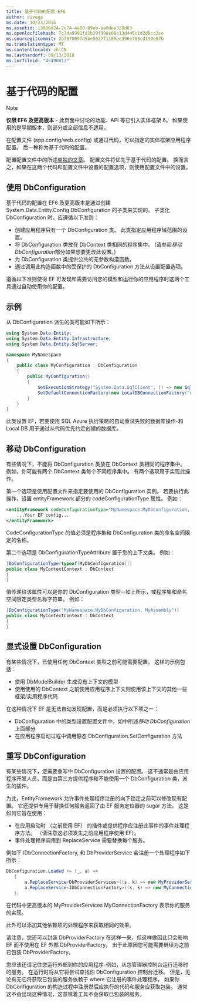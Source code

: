 ```yaml
---
title: 基于代码的配置-EF6
author: divega
ms.date: 10/23/2016
ms.assetid: 13886d24-2c74-4a00-89eb-aa0dee328d83
ms.openlocfilehash: 7c7da8992fd1b29f998e08c13d445c1d2d8cc2ce
ms.sourcegitcommit: 2b787009fd5be5627f1189ee396e708cd130e07b
ms.translationtype: MT
ms.contentlocale: zh-CN
ms.lasthandoff: 09/13/2018
ms.locfileid: "45490813"
---
```

# <a name="code-based-configuration"></a>基于代码的配置
> [!NOTE]
> **仅限 EF6 及更高版本** - 此页面中讨论的功能、API 等已引入实体框架 6。 如果使用的是早期版本，则部分或全部信息不适用。  

在配置文件 (app.config/web.config) 或通过代码，可以指定的实体框架应用程序配置。 后一种称为基于代码的配置。  

配置配置文件中的所述[单独的文章](config-file.md)。 配置文件将优先于基于代码的配置。 换而言之，如果在这两个代码和配置文件中设置的配置选项，则使用配置文件中的设置。  

## <a name="using-dbconfiguration"></a>使用 DbConfiguration  

基于代码的配置在 EF6 及更高版本是通过创建 System.Data.Entity.Config.DbConfiguration 的子类来实现的。 子类化 DbConfiguration 时，应遵循以下准则：  

- 创建应用程序只有一个 DbConfiguration 类。 此类指定应用程序域范围的设置。  
- 将 DbConfiguration 类放在 DbContext 类相同的程序集中。 (请参阅*移动 DbConfiguration*部分如果想要更改此设置。)  
- 为 DbConfiguration 类提供公共的无参数构造函数。  
- 通过调用此构造函数中的受保护的 DbConfiguration 方法从设置配置选项。  

遵循以下准则使得 EF 可发现和需要访问您的模型和运行你的应用程序时这两个工具通过自动使用你的配置。  

## <a name="example"></a>示例  

从 DbConfiguration 派生的类可能如下所示：  

``` csharp
using System.Data.Entity;
using System.Data.Entity.Infrastructure;
using System.Data.Entity.SqlServer;

namespace MyNamespace
{
    public class MyConfiguration : DbConfiguration
    {
        public MyConfiguration()
        {
            SetExecutionStrategy("System.Data.SqlClient", () => new SqlAzureExecutionStrategy());
            SetDefaultConnectionFactory(new LocalDBConnectionFactory("mssqllocaldb"));
        }
    }
}
```  

此类设置 EF，若要使用 SQL Azure 执行策略的自动重试失败的数据库操作-和 Local DB 用于通过从代码优先约定创建的数据库。  

## <a name="moving-dbconfiguration"></a>移动 DbConfiguration  

有些情况下，不能将 DbConfiguration 类放在 DbContext 类相同的程序集中。 例如，你可能有两个 DbContext 类每个不同程序集中。 有两个选项用于实现此操作。  

第一个选项是使用配置文件来指定要使用的 DbConfiguration 实例。 若要执行此操作，设置 entityFramework 部分的 codeConfigurationType 属性。 例如：  

``` xml
<entityFramework codeConfigurationType="MyNamespace.MyDbConfiguration, MyAssembly">
    ...Your EF config...
</entityFramework>
```  

CodeConfigurationType 的值必须是程序集和 DbConfiguration 类的命名空间限定的名称。  

第二个选项是 DbConfigurationTypeAttribute 置于您的上下文类。 例如：  

``` csharp  
[DbConfigurationType(typeof(MyDbConfiguration))]
public class MyContextContext : DbContext
{
}
```  

值传递给该属性可以是你的 DbConfiguration 类型--如上所示，或程序集和命名空间限定类型名称字符串。 例如：  

``` csharp
[DbConfigurationType("MyNamespace.MyDbConfiguration, MyAssembly")]
public class MyContextContext : DbContext
{
}
```  

## <a name="setting-dbconfiguration-explicitly"></a>显式设置 DbConfiguration  

有某些情况下，已使用任何 DbContext 类型之前可能需要配置。 这样的示例包括：  

- 使用 DbModelBuilder 生成没有上下文的模型  
- 使用使用的 DbContext 之前使用应用程序上下文则使用该上下文的其他一些框架/实用程序代码  

在这种情况下 EF 是无法自动发现配置，而是必须执行以下项之一：  

- DbConfiguration 中的类型设置配置文件中，如中所述*移动 DbConfiguration*上面部分
- 在应用程序启动过程中调用静态 DbConfiguration.SetConfiguration 方法  

## <a name="overriding-dbconfiguration"></a>重写 DbConfiguration  

有某些情况下，您需要重写中 DbConfiguration 设置的配置。 这不通常是由应用程序开发人员，而是由第三方提供程序和不能使用一个 DbConfiguration 类，派生的插件。  

为此，EntityFramework 允许事件处理程序注册的向下锁定之前可以修改现有配置。  它还提供专用于替换任何服务返回了由 EF 服务定位器的 sugar 方法。 这是如何它旨在使用：  

- 在应用启动时 （之前使用 EF） 的插件或提供程序应注册此事件的事件处理程序方法。 （请注意这必须发生之前应用程序使用 EF）。  
- 事件处理程序调用到 ReplaceService 需要替换每个服务。  

例如下 IDbConnectionFactory, 和 DbProviderService 会注册一个处理程序如下所示：  

``` csharp
DbConfiguration.Loaded += (_, a) =>
   {
       a.ReplaceService<DbProviderServices>((s, k) => new MyProviderServices(s));
       a.ReplaceService<IDbConnectionFactory>((s, k) => new MyConnectionFactory(s));
   };
```  

在代码中更高版本的 MyProviderServices MyConnectionFactory 表示你的服务的实现。  

此外可以添加其他依赖项的处理程序来获取相同的效果。  

请注意，您还可以封装 DbProviderFactory 在这样一来，但这样做因此只会影响 EF 而不使用在 EF 外部 DbProviderFactory。 出于此原因您可能需要继续为之前已包装 DbProviderFactory。  

您应该还请记住您运行外部到你的应用程序-例如，从包管理器控制台运行迁移时的服务。 在运行时将从它将尝试查找你 DbConfiguration 控制台迁移。 但是，无论有无它将获取已包装的服务依赖于 where 它注册的事件处理程序。 如果你 DbConfiguration 的构造过程中注册然后应执行的代码和服务应获取包装。 通常这不会出现这种情况，这意味着工具不会获取已包装的服务。  
